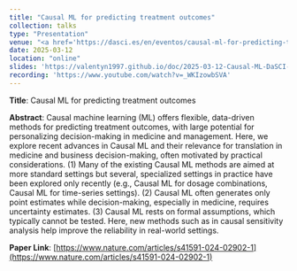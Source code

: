 ```yaml
---
title: "Causal ML for predicting treatment outcomes"
collection: talks
type: "Presentation"
venue: "<a href='https://dasci.es/en/eventos/causal-ml-for-predicting-treatment-outcomes/'>DaSCI Seminar, Andalusian Research Institute in Data Science and Computational Intelligence</a>"
date: 2025-03-12
location: "online"
slides: 'https://valentyn1997.github.io/doc/2025-03-12-Causal-ML-DaSCI-seminar.pdf'
recording: 'https://www.youtube.com/watch?v=_WKIzowbSVA'
---
```


**Title**: Causal ML for predicting treatment outcomes

**Abstract**: Causal machine learning (ML) offers flexible, data-driven methods for predicting treatment outcomes, with large potential for personalizing decision-making in medicine and management. Here, we explore recent advances in Causal ML and their relevance for translation in medicine and business decision-making, often motivated by practical considerations. (1) Many of the existing Causal ML methods are aimed at more standard settings but several, specialized settings in practice have been explored only recently (e.g., Causal ML for dosage combinations, Causal ML for time-series settings). (2) Causal ML often generates only point estimates while decision-making, especially in medicine, requires uncertainty estimates. (3) Causal ML rests on formal assumptions, which typically cannot be tested. Here, new methods such as in causal sensitivity analysis help improve the reliability in real-world settings.

**Paper Link**: [https://www.nature.com/articles/s41591-024-02902-1](https://www.nature.com/articles/s41591-024-02902-1)